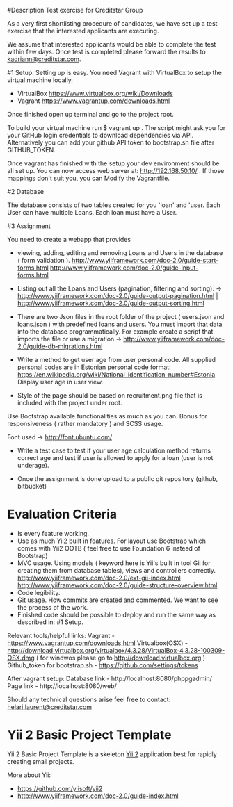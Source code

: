 #Description
Test exercise for Creditstar Group

As a very first shortlisting procedure of candidates, we have set up a test exercise that the interested applicants are executing.  

We assume that interested applicants would be able to complete the test within few days. Once test is completed please forward the results to <kadriann@creditstar.com>.

#1 Setup.
Setting up is easy. You need Vagrant with VirtualBox to setup the virtual machine locally. 
* VirtualBox https://www.virtualbox.org/wiki/Downloads 
* Vagrant https://www.vagrantup.com/downloads.html

Once finished open up terminal and go to the project root.

To build your virtual machine run $ vagrant up . The script might ask you for your GitHub login credentials to download dependencies via API. Alternatively you can add your github API token to bootstrap.sh file after GITHUB_TOKEN.

Once vagrant has finished with the setup your dev environment should be all set up. You can now access web server at: http://192.168.50.10/ . If those mappings don't suit you, you can Modify the Vagrantfile.

#2 Database

The database consists of two tables created for you 'loan' and 'user. Each User can have multiple Loans. Each loan must have a User.

#3 Assignment

You need to create a webapp that provides

* viewing, adding, editing and removing Loans and Users in the database ( form validation ).
http://www.yiiframework.com/doc-2.0/guide-start-forms.html
http://www.yiiframework.com/doc-2.0/guide-input-forms.html

* Listing out all the Loans and Users (pagination, filtering and sorting). -> http://www.yiiframework.com/doc-2.0/guide-output-pagination.html | http://www.yiiframework.com/doc-2.0/guide-output-sorting.html

* There are two Json files in the root folder of the project ( users.json and loans.json ) with predefined loans and users. You must import that data into the database programmatically. For example create a script that imports the file or use a migration -> http://www.yiiframework.com/doc-2.0/guide-db-migrations.html

* Write a method to get user age from user personal code. All supplied personal codes are in Estonian personal code format: https://en.wikipedia.org/wiki/National_identification_number#Estonia
Display user age in user view.

* Style of the page should be based on recruitment.png file that is included with the project under root.

Use Bootstrap available functionalities as much as you can. Bonus for responsiveness ( rather mandatory ) and SCSS usage.

Font used -> http://font.ubuntu.com/

* Write a test case to test if your user age calculation method returns correct age and test if user is allowed to apply for a loan (user is not underage).

* Once the assignment is done upload to a public git repository (github, bitbucket)

# Evaluation Criteria

* Is every feature working.
* Use as much Yii2 built in features. For layout use Bootstrap which comes with Yii2 OOTB ( feel free to use Foundation 6 instead of Bootstrap)
* MVC usage. Using models ( keyword here is Yii's built in tool Gii for creating them from database tables), views and controllers correctly.
http://www.yiiframework.com/doc-2.0/ext-gii-index.html
http://www.yiiframework.com/doc-2.0/guide-structure-overview.html
* Code legibility.
* Git usage. How commits are created and commented. We want to see the process of the work.
* Finished code should be possible to deploy and run the same way as described in: #1 Setup.

Relevant tools/helpful links:
Vagrant - https://www.vagrantup.com/downloads.html
Virtualbox(OSX) - http://download.virtualbox.org/virtualbox/4.3.28/VirtualBox-4.3.28-100309-OSX.dmg
( for windwos please go to http://download.virtualbox.org )
Github_token for bootstrap.sh - https://github.com/settings/tokens

After vagrant setup:
Database link - http://localhost:8080/phppgadmin/
Page link - http://localhost:8080/web/

Should any technical questions arise feel free to contact: <helari.laurent@creditstar.com>


Yii 2 Basic Project Template
============================

Yii 2 Basic Project Template is a skeleton [Yii 2](http://www.yiiframework.com/) application best for
rapidly creating small projects.

More about Yii:
* https://github.com/yiisoft/yii2
* http://www.yiiframework.com/doc-2.0/guide-index.html
